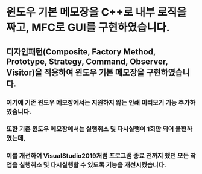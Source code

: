 # 윈도우 기본 메모장을 C++로 내부 로직을 짜고, MFC로 GUI를 구현하였습니다.
## 디자인패턴(Composite, Factory Method, Prototype, Strategy, Command, Observer, Visitor)을 적용하여 윈도우 기본 메모장을 구현하였습니다.
### 여기에 기존 윈도우 메모장에서는 지원하지 않는 인쇄 미리보기 기능 추가하였습니다.
### 또한 기존 윈도우 메모장에서는 실행취소 및 다시실행이 1회만 되어 불편하였는데,
### 이를 개선하여 VisualStudio2019처럼 프로그램 종료 전까지 했던 모든 작업을 실행취소 및 다시실행할 수 있도록 기능을 개선시켰습니다.
